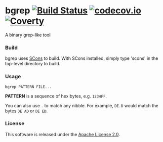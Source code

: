 bgrep [![Build Status](https://img.shields.io/travis/JonathonReinhart/bgrep.svg)](https://travis-ci.org/JonathonReinhart/bgrep) [![codecov.io](https://img.shields.io/codecov/c/github/JonathonReinhart/bgrep.svg)](https://codecov.io/github/JonathonReinhart/bgrep?branch=master) [![Coverty](https://img.shields.io/coverity/scan/7430.svg)](https://scan.coverity.com/projects/jonathonreinhart-bgrep)
=====

A binary grep-like tool


### Build

bgrep uses [SCons](http://scons.org/) to build. With SCons installed,
simply type 'scons' in the top-level directory to build.


### Usage

```
bgrep PATTERN FILE...
```

**PATTERN** is a sequence of hex bytes, e.g.  `1234FF`.

You can also use `.` to match any nibble. For example,
`DE.D` would match the bytes `DE AD` or `DE ED`.

### License
This software is released under the [Apache License 2.0](http://www.apache.org/licenses/LICENSE-2.0.html).
